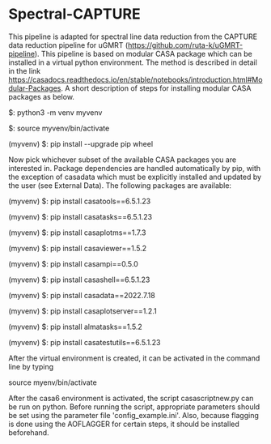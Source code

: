 # Spectral-CAPTURE
This pipeline is adapted for spectral line data reduction from the CAPTURE data reduction pipeline for uGMRT (https://github.com/ruta-k/uGMRT-pipeline).
This pipeline is based on modular CASA package which can be installed in a virtual python environment. 
The method is described in detail in the link https://casadocs.readthedocs.io/en/stable/notebooks/introduction.html#Modular-Packages.
A short description of steps for installing modular CASA packages as below.


$: python3 -m venv myvenv

$: source myvenv/bin/activate

(myvenv) $: pip install --upgrade pip wheel

Now pick whichever subset of the available CASA packages you are interested in. Package dependencies are handled automatically by pip, with the exception of casadata which must be explicitly installed and updated by the user (see External Data). The following packages are available:

(myvenv) $: pip install casatools==6.5.1.23

(myvenv) $: pip install casatasks==6.5.1.23

(myvenv) $: pip install casaplotms==1.7.3

(myvenv) $: pip install casaviewer==1.5.2

(myvenv) $: pip install casampi==0.5.0

(myvenv) $: pip install casashell==6.5.1.23

(myvenv) $: pip install casadata==2022.7.18

(myvenv) $: pip install casaplotserver==1.2.1

(myvenv) $: pip install almatasks==1.5.2

(myvenv) $: pip install casatestutils==6.5.1.23


After the virtual environment is created, it can be activated in the command line by typing

source myenv/bin/activate

After the casa6 environment is activated, the script casascriptnew.py can be run on python. Before running the script, appropriate parameters should be set using the parameter file 'config_example.ini'. Also, because flagging is done using the AOFLAGGER for certain steps, it should be installed beforehand.


